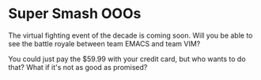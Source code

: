 # Super Smash OOOs

The virtual fighting event of the decade is coming soon.  Will you be able to see the battle royale between team EMACS and team VIM?

You could just pay the $59.99 with your credit card, but who wants to do that?  What if it's not as good as promised?




